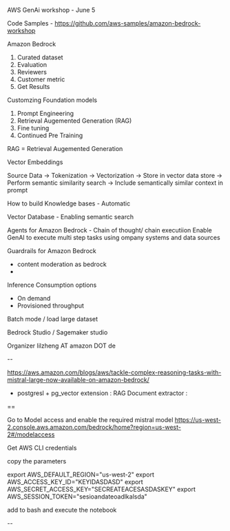 AWS GenAi workshop - June 5

Code Samples - https://github.com/aws-samples/amazon-bedrock-workshop

Amazon Bedrock
1. Curated dataset
2. Evaluation
3. Reviewers
4. Customer metric
5. Get Results


Customzing Foundation models

1. Prompt Engineering
2. Retrieval Augemented Generation (RAG)
3. Fine tuning
4. Continued Pre Training


RAG = Retrieval Augemented Generation


Vector Embeddings

Source Data -> Tokenization -> Vectorization -> Store in vector data store
-> Perform semantic similarity search -> Include semantically similar context in prompt


How to build Knowledge bases - Automatic



Vector Database - Enabling semantic search


Agents for Amazon Bedrock
	- Chain of thought/ chain executiion
Enable GenAI to execute multi step tasks using ompany systems and data sources


Guardrails for Amazon Bedrock
- content moderation as bedrock 
- 

Inference Consumption options
- On demand 
- Provisioned throughput 

Batch mode / load large dataset

Bedrock Studio / Sagemaker studio

Organizer 
lilzheng AT amazon DOT de

--

https://aws.amazon.com/blogs/aws/tackle-complex-reasoning-tasks-with-mistral-large-now-available-on-amazon-bedrock/


- postgresl + pg_vector extension : RAG
Document extractor : 

==

Go to Model access and enable the required mistral model
https://us-west-2.console.aws.amazon.com/bedrock/home?region=us-west-2#/modelaccess


Get AWS CLI credentials

copy the parameters

export AWS_DEFAULT_REGION="us-west-2"
export AWS_ACCESS_KEY_ID="KEYIDASDASD"
export AWS_SECRET_ACCESS_KEY="SECREATEACESASDASKEY"
export AWS_SESSION_TOKEN="sesioandateoadlkalsda"

add to bash and execute the notebook


--